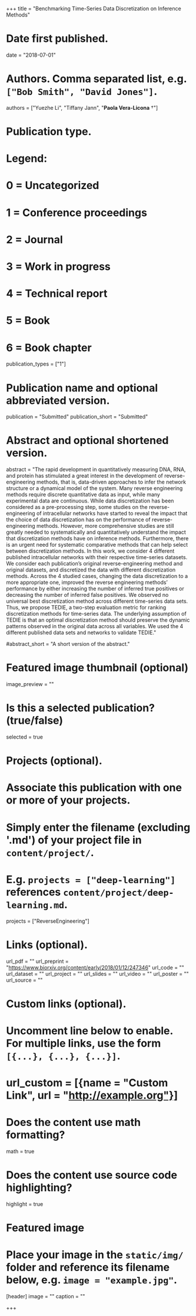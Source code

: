 +++
title = "Benchmarking Time-Series Data Discretization on Inference Methods"

# Date first published.
date = "2018-07-01"

# Authors. Comma separated list, e.g. `["Bob Smith", "David Jones"]`.
authors = ["Yuezhe Li", "Tiffany Jann", "__Paola Vera-Licona__ &dagger;"]

# Publication type.
# Legend:
# 0 = Uncategorized
# 1 = Conference proceedings
# 2 = Journal
# 3 = Work in progress
# 4 = Technical report
# 5 = Book
# 6 = Book chapter
publication_types = ["1"]

# Publication name and optional abbreviated version.
publication = "Submitted"
publication_short = "Submitted"

# Abstract and optional shortened version.
abstract = "The rapid development in quantitatively measuring DNA, RNA, and protein has stimulated a great  interest  in the  development  of  reverse-engineering  methods,  that  is,  data-driven  approaches to infer the network structure or a dynamical model of the system. Many reverse engineering methods require  discrete  quantitative  data  as  input,  while  many  experimental  data  are  continuous.  While  data discretization has been considered as a pre-processing step, some studies on the reverse-engineering of intracellular networks have started to reveal the impact that the choice of data discretization has on the performance of reverse-engineering methods. However, more comprehensive studies are still greatly needed to systematically and quantitatively understand the impact that discretization methods have on inference methods. Furthermore, there is an urgent need for systematic comparative methods that can help select between discretization methods. In  this  work,  we  consider  4  different  published  intracellular  networks  with  their  respective time-series datasets.  We consider each publication’s original reverse-engineering method and original datasets,  and  discretized  the  data  with  different  discretization  methods.  Across  the  4  studied  cases, changing the data discretization to a more appropriate one, improved the reverse engineering methods’ performance  by  either  increasing  the  number  of  inferred  true  positives  or  decreasing  the  number  of inferred false positives. We observed no universal best discretization method across different time-series data sets.  Thus,  we propose TEDIE, a two-step evaluation metric for ranking discretization methods for time-series data. The underlying assumption of TEDIE is that an optimal discretization method should preserve the dynamic patterns observed in the original data across all variables. We used the 4 different published data sets and networks to validate TEDIE."

#abstract_short = "A short version of the abstract."

# Featured image thumbnail (optional)
image_preview = ""

# Is this a selected publication? (true/false)
selected = true

# Projects (optional).
#   Associate this publication with one or more of your projects.
#   Simply enter the filename (excluding '.md') of your project file in `content/project/`.
#   E.g. `projects = ["deep-learning"]` references `content/project/deep-learning.md`.
projects = ["ReverseEngineering"]

# Links (optional).
url_pdf = ""
url_preprint = "https://www.biorxiv.org/content/early/2018/01/12/247346"
url_code = ""
url_dataset = ""
url_project = ""
url_slides = ""
url_video = ""
url_poster = ""
url_source = ""

# Custom links (optional).
#   Uncomment line below to enable. For multiple links, use the form `[{...}, {...}, {...}]`.
# url_custom = [{name = "Custom Link", url = "http://example.org"}]

# Does the content use math formatting?
math = true

# Does the content use source code highlighting?
highlight = true

# Featured image
# Place your image in the `static/img/` folder and reference its filename below, e.g. `image = "example.jpg"`.
[header]
image = ""
caption = ""


+++